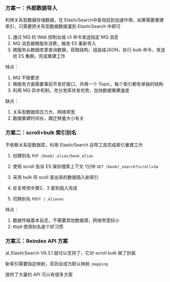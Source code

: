 ### 方案一：外部数据导入

利用关系型数据存储数据，在 ElasticSearch中查询启到加速作用，如果需要重建索引，只需要把关系型数据数据灌到 ElasticSearch 中即可

1. 通过 MQ 的 Web 控制台或 cli 命令发送指定 MQ 消息
2. MQ 消息被微服务消费，触发 ES 重新导入
3. 微服务从数据库里查询数据，获取结构，组装成JSON，执行 bulk 命令，发送给 ES 集群。完成重建工作

特点：

1. MQ 不做要求
2. 微服务方面需要事前开发好接口，共用一个 Topic，每个索引都有单独的结构
3. 利用 MQ 异步机制，充分发挥并发优势，加快数据重建速度

缺点：

1. 关系型数据库压力大、网络带宽
2. 数据重建时间长，跟迁移量大小有关



### 方案二：scroll+bulk 索引别名

不依赖关系型数据库，利用 ElasticSearch 自带工具完成索引重建工作

1. 创建别名 `PUT /book/_alias/book_alias`
2. 使用 scroll 告诉 ES 保存搜索上下文 1分钟 `GET /book/_search?scroll=1m`

3. 采用 bulk 将 scoll 查出来的数据插入新索引
4. 反复修改步骤2、3 直到插入完成
5. 切换别名 `POST /_aliases`

特点：

1. 数据传输基本自足，不需要其他数据源，网络带宽较小
2. 《tip》 使用别名是个好习惯



### 方案三：Reindex API 方案

从 ElasticSearch V6.3.1 就可以支持了，它对 scroll bulk 做了封装

新索引需要指定映射，否则会成为默认映射`_mapping`

提供了大量的 API 可以有很多方案